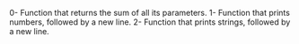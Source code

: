 0- Function that returns the sum of all its parameters.
1- Function that prints numbers, followed by a new line.
2- Function that prints strings, followed by a new line.



